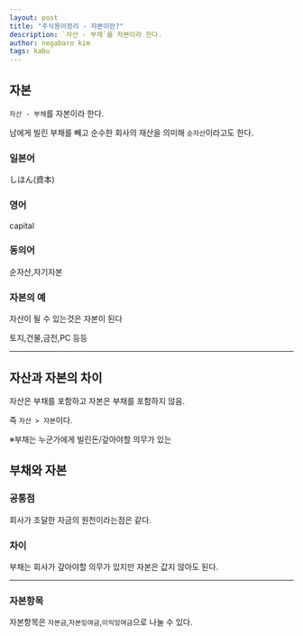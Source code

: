 ```yaml
---
layout: post
title: "주식용어정리 - 자본이란?"
description: `자산 - 부채`를 자본이라 한다.
author: negabaro kim
tags: kabu
---
```


## 자본

`자산 - 부채`를 자본이라 한다.

남에게 빌린 부채를 빼고 순수한 회사의 재산을 의미해 `순자산`이라고도 한다.

### 일본어

しほん(資本)

### 영어

capital

### 동의어

순자산,자기자본

### 자본의 예

자산이 될 수 있는것은 자본이 된다

토지,건물,금전,PC 등등

---

## 자산과 자본의 차이

자산은 부채를 포함하고 자본은 부채를 포함하지 않음.

즉 `자산 > 자본`이다.

※부채는 누군가에게 빌린돈/갚아야할 의무가 있는


## 부채와 자본

### 공통점

회사가 조달한 자금의 원천이라는점은 같다.

### 차이

부채는 회사가 갚아야할 의무가 있지만 자본은 값지 않아도 된다.

---

### 자본항목

자본항목은 `자본금`,`자본잉여금`,`이익잉여금`으로 나눌 수 있다.